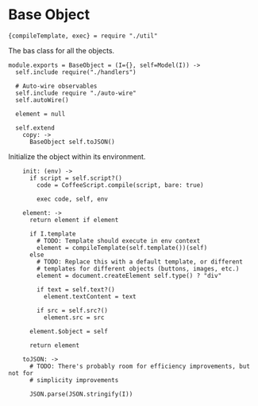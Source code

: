 Base Object
===========

    {compileTemplate, exec} = require "./util"

The bas class for all the objects.

    module.exports = BaseObject = (I={}, self=Model(I)) ->
      self.include require("./handlers")

      # Auto-wire observables
      self.include require "./auto-wire"
      self.autoWire()

      element = null

      self.extend
        copy: ->
          BaseObject self.toJSON()

Initialize the object within its environment.

        init: (env) ->
          if script = self.script?()
            code = CoffeeScript.compile(script, bare: true)

            exec code, self, env

        element: ->
          return element if element

          if I.template
            # TODO: Template should execute in env context
            element = compileTemplate(self.template())(self)
          else
            # TODO: Replace this with a default template, or different
            # templates for different objects (buttons, images, etc.)
            element = document.createElement self.type() ? "div"

            if text = self.text?()
              element.textContent = text

            if src = self.src?()
              element.src = src

          element.$object = self

          return element

        toJSON: ->
          # TODO: There's probably room for efficiency improvements, but not for
          # simplicity improvements

          JSON.parse(JSON.stringify(I))
